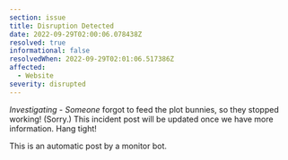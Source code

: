 ```yaml
---
section: issue
title: Disruption Detected
date: 2022-09-29T02:00:06.078438Z
resolved: true
informational: false
resolvedWhen: 2022-09-29T02:01:06.517386Z
affected:
  - Website
severity: disrupted
---
```

*Investigating* - _Someone_ forgot to feed the plot bunnies, so they stopped working! (Sorry.) This incident post will be updated once we have more information. Hang tight!

This is an automatic post by a monitor bot.
        